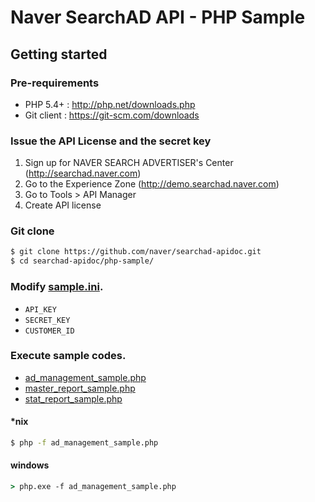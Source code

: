 # Naver SearchAD API - PHP Sample

## Getting started

### Pre-requirements

- PHP 5.4+ : http://php.net/downloads.php
- Git client : https://git-scm.com/downloads

### Issue the API License and the secret key

1. Sign up for NAVER SEARCH ADVERTISER's Center (http://searchad.naver.com)
2. Go to the Experience Zone (http://demo.searchad.naver.com)
3. Go to Tools > API Manager
4. Create API license

### Git clone

```bash
$ git clone https://github.com/naver/searchad-apidoc.git
$ cd searchad-apidoc/php-sample/
```

### Modify [sample.ini](sample.ini).
- `API_KEY`
- `SECRET_KEY`
- `CUSTOMER_ID`

### Execute sample codes.
- [ad_management_sample.php](ad_management_sample.php)
- [master_report_sample.php](master_report_sample.php)
- [stat_report_sample.php](stat_report_sample.php)

#### *nix
```bash
$ php -f ad_management_sample.php
```

#### windows
```bat
> php.exe -f ad_management_sample.php
```
